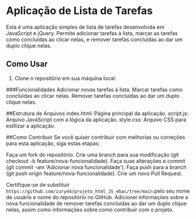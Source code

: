 # Aplicação de Lista de Tarefas

Esta é uma aplicação simples de lista de tarefas desenvolvida em JavaScript e jQuery. Permite adicionar tarefas à lista, marcar as tarefas como concluídas ao clicar nelas, e remover tarefas concluídas ao dar um duplo clique nelas.

## Como Usar

1. Clone o repositório em sua máquina local:

###Funcionalidades
Adicionar novas tarefas à lista.
Marcar tarefas como concluídas ao clicar nelas.
Remover tarefas concluídas ao dar um duplo clique nelas.

##Estrutura de Arquivos
index.html: Página principal da aplicação.
script.js: Arquivo JavaScript com a lógica da aplicação.
style.css: Arquivo CSS para estilizar a aplicação.

##Como Contribuir
Se você quiser contribuir com melhorias ou correções para esta aplicação, siga estas etapas:

Faça um fork do repositório.
Crie uma branch para sua modificação (git checkout -b feature/nova-funcionalidade).
Faça suas alterações e commit (git commit -am 'Adicionar nova funcionalidade').
Faça push para a branch (git push origin feature/nova-funcionalidade).
Crie um novo Pull Request.

Certifique-se de substituir `https://github.com/iury44/projeto_html_JS_ebac/tree/main` pelo seu nome de usuário e nome do repositório no GitHub. Adicionei informações sobre a nova funcionalidade de remover tarefas concluídas ao dar um duplo clique nelas, assim como informações sobre como contribuir com o projeto.
